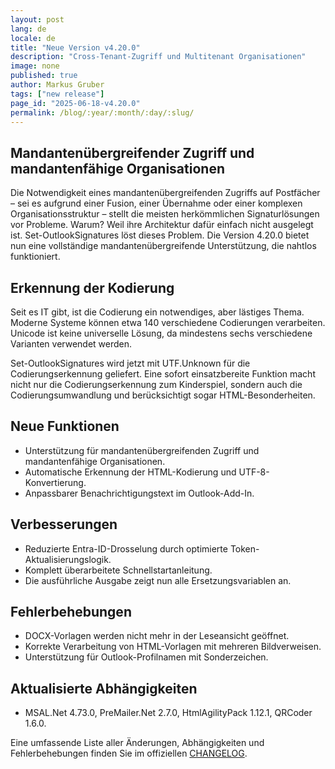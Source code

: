 ```yaml
---
layout: post
lang: de
locale: de
title: "Neue Version v4.20.0"
description: "Cross-Tenant-Zugriff und Multitenant Organisationen"
image: none
published: true
author: Markus Gruber
tags: ["new release"]
page_id: "2025-06-18-v4.20.0"
permalink: /blog/:year/:month/:day/:slug/
---
```

## Mandantenübergreifender Zugriff und mandantenfähige Organisationen
Die Notwendigkeit eines mandantenübergreifenden Zugriffs auf Postfächer – sei es aufgrund einer Fusion, einer Übernahme oder einer komplexen Organisationsstruktur – stellt die meisten herkömmlichen Signaturlösungen vor Probleme. Warum? Weil ihre Architektur dafür einfach nicht ausgelegt ist. Set-OutlookSignatures löst dieses Problem. Die Version 4.20.0 bietet nun eine vollständige mandantenübergreifende Unterstützung, die nahtlos funktioniert.

## Erkennung der Kodierung
Seit es IT gibt, ist die Codierung ein notwendiges, aber lästiges Thema. Moderne Systeme können etwa 140 verschiedene Codierungen verarbeiten. Unicode ist keine universelle Lösung, da mindestens sechs verschiedene Varianten verwendet werden.

Set-OutlookSignatures wird jetzt mit UTF.Unknown für die Codierungserkennung geliefert. Eine sofort einsatzbereite Funktion macht nicht nur die Codierungserkennung zum Kinderspiel, sondern auch die Codierungsumwandlung und berücksichtigt sogar HTML-Besonderheiten.

## Neue Funktionen
- Unterstützung für mandantenübergreifenden Zugriff und mandantenfähige Organisationen.
- Automatische Erkennung der HTML-Kodierung und UTF-8-Konvertierung.
- Anpassbarer Benachrichtigungstext im Outlook-Add-In.

## Verbesserungen
- Reduzierte Entra-ID-Drosselung durch optimierte Token-Aktualisierungslogik.
- Komplett überarbeitete Schnellstartanleitung.
- Die ausführliche Ausgabe zeigt nun alle Ersetzungsvariablen an.

## Fehlerbehebungen
- DOCX-Vorlagen werden nicht mehr in der Leseansicht geöffnet.
- Korrekte Verarbeitung von HTML-Vorlagen mit mehreren Bildverweisen.
- Unterstützung für Outlook-Profilnamen mit Sonderzeichen.

## Aktualisierte Abhängigkeiten
- MSAL.Net 4.73.0, PreMailer.Net 2.7.0, HtmlAgilityPack 1.12.1, QRCoder 1.6.0.

Eine umfassende Liste aller Änderungen, Abhängigkeiten und Fehlerbehebungen finden Sie im offiziellen [CHANGELOG](https://github.com/Set-OutlookSignatures/Set-OutlookSignatures/blob/main/docs/CHANGELOG.md).